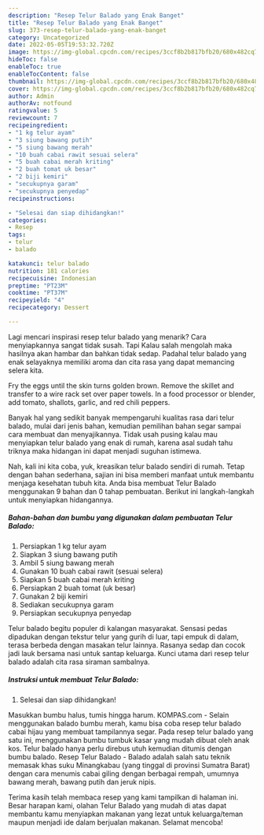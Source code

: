 ```yaml
---
description: "Resep Telur Balado yang Enak Banget"
title: "Resep Telur Balado yang Enak Banget"
slug: 373-resep-telur-balado-yang-enak-banget
category: Uncategorized
date: 2022-05-05T19:53:32.720Z
image: https://img-global.cpcdn.com/recipes/3ccf8b2b817bfb20/680x482cq70/telur-balado-foto-resep-utama.jpg
hideToc: false
enableToc: true
enableTocContent: false
thumbnail: https://img-global.cpcdn.com/recipes/3ccf8b2b817bfb20/680x482cq70/telur-balado-foto-resep-utama.jpg
cover: https://img-global.cpcdn.com/recipes/3ccf8b2b817bfb20/680x482cq70/telur-balado-foto-resep-utama.jpg
author: Admin
authorAv: notfound
ratingvalue: 5
reviewcount: 7
recipeingredient:
- "1 kg telur ayam"
- "3 siung bawang putih"
- "5 siung bawang merah"
- "10 buah cabai rawit sesuai selera"
- "5 buah cabai merah kriting"
- "2 buah tomat uk besar"
- "2 biji kemiri"
- "secukupnya garam"
- "secukupnya penyedap"
recipeinstructions:

- "Selesai dan siap dihidangkan!"
categories:
- Resep
tags:
- telur
- balado

katakunci: telur balado 
nutrition: 181 calories
recipecuisine: Indonesian
preptime: "PT23M"
cooktime: "PT37M"
recipeyield: "4"
recipecategory: Dessert

---
```



Lagi mencari inspirasi resep telur balado yang menarik? Cara menyiapkannya sangat tidak susah. Tapi Kalau salah mengolah maka hasilnya akan hambar dan bahkan tidak sedap. Padahal telur balado yang enak selayaknya memiliki aroma dan cita rasa yang dapat memancing selera kita.


Fry the eggs until the skin turns golden brown. Remove the skillet and transfer to a wire rack set over paper towels. In a food processor or blender, add tomato, shallots, garlic, and red chili peppers.

Banyak hal yang sedikit banyak mempengaruhi kualitas rasa dari telur balado, mulai dari jenis bahan, kemudian pemilihan bahan segar sampai cara membuat dan menyajikannya. Tidak usah pusing kalau mau menyiapkan telur balado yang enak di rumah, karena asal sudah tahu triknya maka hidangan ini dapat menjadi suguhan istimewa.


Nah, kali ini kita coba, yuk, kreasikan telur balado sendiri di rumah. Tetap dengan bahan sederhana, sajian ini bisa memberi manfaat untuk membantu menjaga kesehatan tubuh kita. Anda bisa membuat Telur Balado menggunakan 9 bahan dan 0 tahap pembuatan. Berikut ini langkah-langkah untuk menyiapkan hidangannya.

<!--inarticleads1-->

##### Bahan-bahan dan bumbu yang digunakan dalam pembuatan Telur Balado:

1. Persiapkan 1 kg telur ayam
1. Siapkan 3 siung bawang putih
1. Ambil 5 siung bawang merah
1. Gunakan 10 buah cabai rawit (sesuai selera)
1. Siapkan 5 buah cabai merah kriting
1. Persiapkan 2 buah tomat (uk besar)
1. Gunakan 2 biji kemiri
1. Sediakan secukupnya garam
1. Persiapkan secukupnya penyedap


Telur balado begitu populer di kalangan masyarakat. Sensasi pedas dipadukan dengan tekstur telur yang gurih di luar, tapi empuk di dalam, terasa berbeda dengan masakan telur lainnya. Rasanya sedap dan cocok jadi lauk bersama nasi untuk santap keluarga. Kunci utama dari resep telur balado adalah cita rasa siraman sambalnya. 

<!--inarticleads2-->

##### Instruksi untuk membuat Telur Balado:


1. Selesai dan siap dihidangkan!

Masukkan bumbu halus, tumis hingga harum. KOMPAS.com - Selain menggunakan balado bumbu merah, kamu bisa coba resep telur balado cabai hijau yang membuat tampilannya segar. Pada resep telur balado yang satu ini, menggunakan bumbu tumbuk kasar yang mudah dibuat oleh anak kos. Telur balado hanya perlu direbus utuh kemudian ditumis dengan bumbu balado. Resep Telur Balado - Balado adalah salah satu teknik memasak khas suku Minangkabau (yang tinggal di provinsi Sumatra Barat) dengan cara menumis cabai giling dengan berbagai rempah, umumnya bawang merah, bawang putih dan jeruk nipis. 

Terima kasih telah membaca resep yang kami tampilkan di halaman ini. Besar harapan kami, olahan Telur Balado yang mudah di atas dapat membantu kamu menyiapkan makanan yang lezat untuk keluarga/teman maupun menjadi ide dalam berjualan makanan. Selamat mencoba!
